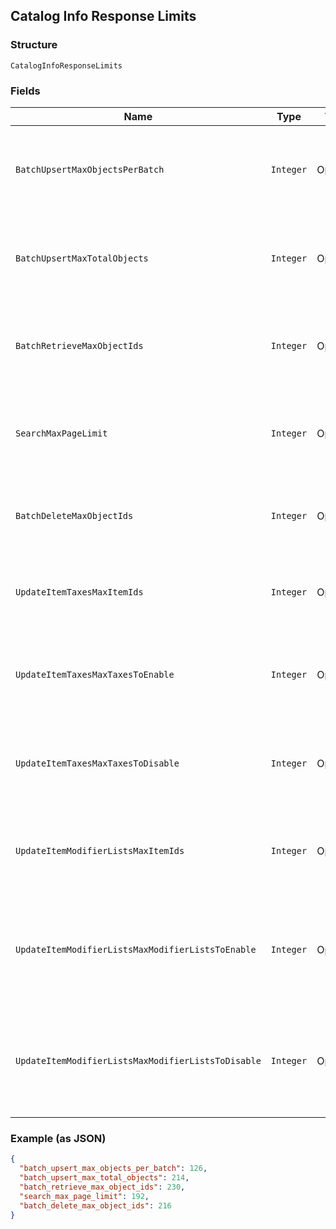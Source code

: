 ## Catalog Info Response Limits

### Structure

`CatalogInfoResponseLimits`

### Fields

| Name | Type | Tags | Description | Getter |
|  --- | --- | --- | --- | --- |
| `BatchUpsertMaxObjectsPerBatch` | `Integer` | Optional | The maximum number of objects that may appear within a single batch in a<br>`/v2/catalog/batch-upsert` request. | Integer getBatchUpsertMaxObjectsPerBatch() |
| `BatchUpsertMaxTotalObjects` | `Integer` | Optional | The maximum number of objects that may appear across all batches in a<br>`/v2/catalog/batch-upsert` request. | Integer getBatchUpsertMaxTotalObjects() |
| `BatchRetrieveMaxObjectIds` | `Integer` | Optional | The maximum number of object IDs that may appear in a `/v2/catalog/batch-retrieve`<br>request. | Integer getBatchRetrieveMaxObjectIds() |
| `SearchMaxPageLimit` | `Integer` | Optional | The maximum number of results that may be returned in a page of a<br>`/v2/catalog/search` response. | Integer getSearchMaxPageLimit() |
| `BatchDeleteMaxObjectIds` | `Integer` | Optional | The maximum number of object IDs that may be included in a single<br>`/v2/catalog/batch-delete` request. | Integer getBatchDeleteMaxObjectIds() |
| `UpdateItemTaxesMaxItemIds` | `Integer` | Optional | The maximum number of item IDs that may be included in a single<br>`/v2/catalog/update-item-taxes` request. | Integer getUpdateItemTaxesMaxItemIds() |
| `UpdateItemTaxesMaxTaxesToEnable` | `Integer` | Optional | The maximum number of tax IDs to be enabled that may be included in a single<br>`/v2/catalog/update-item-taxes` request. | Integer getUpdateItemTaxesMaxTaxesToEnable() |
| `UpdateItemTaxesMaxTaxesToDisable` | `Integer` | Optional | The maximum number of tax IDs to be disabled that may be included in a single<br>`/v2/catalog/update-item-taxes` request. | Integer getUpdateItemTaxesMaxTaxesToDisable() |
| `UpdateItemModifierListsMaxItemIds` | `Integer` | Optional | The maximum number of item IDs that may be included in a single<br>`/v2/catalog/update-item-modifier-lists` request. | Integer getUpdateItemModifierListsMaxItemIds() |
| `UpdateItemModifierListsMaxModifierListsToEnable` | `Integer` | Optional | The maximum number of modifier list IDs to be enabled that may be included in<br>a single `/v2/catalog/update-item-modifier-lists` request. | Integer getUpdateItemModifierListsMaxModifierListsToEnable() |
| `UpdateItemModifierListsMaxModifierListsToDisable` | `Integer` | Optional | The maximum number of modifier list IDs to be disabled that may be included in<br>a single `/v2/catalog/update-item-modifier-lists` request. | Integer getUpdateItemModifierListsMaxModifierListsToDisable() |

### Example (as JSON)

```json
{
  "batch_upsert_max_objects_per_batch": 126,
  "batch_upsert_max_total_objects": 214,
  "batch_retrieve_max_object_ids": 230,
  "search_max_page_limit": 192,
  "batch_delete_max_object_ids": 216
}
```

